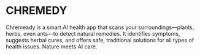 # CHREMEDY
Chremeady is a smart AI health app that scans your surroundings—plants, herbs, even ants—to detect natural remedies. It identifies symptoms, suggests herbal cures, and offers safe, traditional solutions for all types of health issues. Nature meets AI care.
